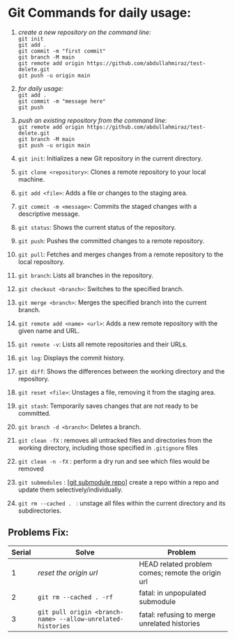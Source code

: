 
# Git Commands for daily usage: 

 1. *create a new repository on the command line:*  
`git init`  
`git add .`  
`git commit -m "first commit"`  
`git branch -M main`     
`git remote add origin https://github.com/abdullahmiraz/test-delete.git`  
`git push -u origin main`  

 2.  *for daily usage:*   
 `git add .`  
`git commit -m "message here"`  
`git push`  

 3. *push an existing repository from the command line:*  
 `git remote add origin https://github.com/abdullahmiraz/test-delete.git`  
    `git branch -M main`  
    `git push -u origin main`  
    
 4.  `git init`: Initializes a new Git repository in the current directory.
 5.  `git clone <repository>`: Clones a remote repository to your local machine.
 6.  `git add <file>`: Adds a file or changes to the staging area.
 7.  `git commit -m <message>`: Commits the staged changes with a descriptive message.
 8.  `git status`: Shows the current status of the repository.
 9.  `git push`: Pushes the committed changes to a remote repository.
 10.  `git pull`: Fetches and merges changes from a remote repository to the local repository.
 11.  `git branch`: Lists all branches in the repository. 
 12.  `git checkout <branch>`: Switches to the specified branch.
 13.  `git merge <branch>`: Merges the specified branch into the current branch.
 14.  `git remote add <name> <url>`: Adds a new remote repository with the given name and URL.
 15.  `git remote -v`: Lists all remote repositories and their URLs.
 16.  `git log`: Displays the commit history.
 17.  `git diff`: Shows the differences between the working directory and the repository.
 18.  `git reset <file>`: Unstages a file, removing it from the staging area.
 19.  `git stash`: Temporarily saves changes that are not ready to be committed.
 20.  `git branch -d <branch>`: Deletes a branch.
 21. `git clean -fX` : removes all untracked files and directories from the working directory, including those specified in `.gitignore` files
 22. `git clean -n -fX` : perform a dry run and see which files would be removed
 23. `git submodules` : [[git submodule repo](https://github.com/abdullahmiraz/git-submodules)] create a repo within a repo and update them selectively/individually.
 24. `git rm --cached . ` : unstage all files within the current directory and its subdirectories.


## Problems Fix:
| Serial | Solve              | Problem                                          |
| ------ | ---------------- | --------------------------------------------- |
| 1      |  *reset the origin url* | HEAD related problem comes; remote the origin url   |
| 2      |  `git rm --cached . -rf` |fatal: in unpopulated submodule |
| 3      | `git pull origin <branch-name> --allow-unrelated-histories`  | fatal: refusing to merge unrelated histories 

 

